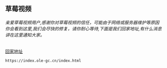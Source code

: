 ## 草莓视频
###### 亲爱草莓视频用户,感谢你对草莓视频的信任，可能由于网络或服务器维护等原因你会看到这里,我们会尽快的修复，请你耐心等待,下面是我们回家地址,有什么消息讲在这里通知大家。

[回家地址](https://index.ole-gc.cn/index.html)

```
https://index.ole-gc.cn/index.html
```

